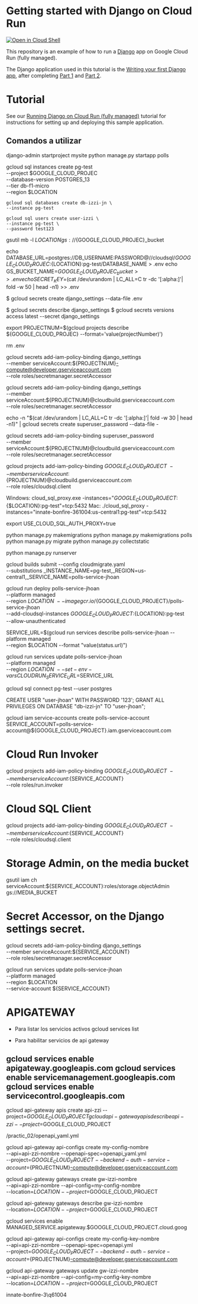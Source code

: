 # Getting started with Django on Cloud Run

[![Open in Cloud Shell][shell_img]][shell_link]

[shell_img]: http://gstatic.com/cloudssh/images/open-btn.png
[shell_link]: https://console.cloud.google.com/cloudshell/open?git_repo=https://github.com/GoogleCloudPlatform/python-docs-samples&page=editor&open_in_editor=run/django/README.md

This repository is an example of how to run a [Django](https://www.djangoproject.com/) 
app on Google Cloud Run (fully managed). 

The Django application used in this tutorial is the [Writing your first Django app](https://docs.djangoproject.com/en/3.2/#first-steps),
after completing [Part 1](https://docs.djangoproject.com/en/3.2/intro/tutorial01/) and [Part 2](https://docs.djangoproject.com/en/3.2/intro/tutorial02/).


# Tutorial
See our [Running Django on Cloud Run (fully managed)](https://cloud.google.com/python/django/run) tutorial for instructions for setting up and deploying this sample application.

## Comandos a utilizar
django-admin startproject mysite
python manage.py startapp polls

gcloud sql instances create pg-test \
    --project $GOOGLE_CLOUD_PROJEC \
    --database-version POSTGRES_13 \
    --tier db-f1-micro \
    --region $LOCATION


    gcloud sql databases create db-izzi-jn \
    --instance pg-test

    gcloud sql users create user-izzi \
    --instance pg-test \
    --password test123


gsutil mb -l $LOCATION gs://${GOOGLE_CLOUD_PROJEC}_bucket

echo DATABASE_URL=postgres://DB_USERNAME:PASSWORD@//cloudsql/${GOOGLE_CLOUD_PROJEC}:${LOCATION}:pg-test/DATABASE_NAME > .env
echo GS_BUCKET_NAME=${GOOGLE_CLOUD_PROJEC}_bucket >> .env
echo SECRET_KEY=$(cat /dev/urandom | LC_ALL=C tr -dc '[:alpha:]'| fold -w 50 | head -n1) >> .env


$ gcloud secrets create django_settings --data-file .env

$ gcloud secrets describe django_settings
$ gcloud secrets versions access latest --secret django_settings

export PROJECTNUM=$(gcloud projects describe ${GOOGLE_CLOUD_PROJEC} --format='value(projectNumber)')

rm .env

gcloud secrets add-iam-policy-binding django_settings \
    --member serviceAccount:${PROJECTNUM}-compute@developer.gserviceaccount.com \
    --role roles/secretmanager.secretAccessor

gcloud secrets add-iam-policy-binding django_settings \
    --member serviceAccount:${PROJECTNUM}@cloudbuild.gserviceaccount.com \
    --role roles/secretmanager.secretAccessor

echo -n "$(cat /dev/urandom | LC_ALL=C tr -dc '[:alpha:]'| fold -w 30 | head -n1)" | gcloud secrets create superuser_password --data-file -

gcloud secrets add-iam-policy-binding superuser_password \
    --member serviceAccount:${PROJECTNUM}@cloudbuild.gserviceaccount.com \
    --role roles/secretmanager.secretAccessor

gcloud projects add-iam-policy-binding $GOOGLE_CLOUD_PROJECT \
    --member serviceAccount:${PROJECTNUM}@cloudbuild.gserviceaccount.com \
    --role roles/cloudsql.client

Windows: cloud_sql_proxy.exe -instances="${GOOGLE_CLOUD_PROJECT}:${$LOCATION}:pg-test"=tcp:5432
Mac: ./cloud_sql_proxy -instances="innate-bonfire-361004:us-central1:pg-test"=tcp:5432

export USE_CLOUD_SQL_AUTH_PROXY=true

python manage.py makemigrations
python manage.py makemigrations polls
python manage.py migrate
python manage.py collectstatic

python manage.py runserver

gcloud builds submit --config cloudmigrate.yaml \
    --substitutions _INSTANCE_NAME=pg-test,_REGION=us-central1,_SERVICE_NAME=polls-service-jhoan

gcloud run deploy polls-service-jhoan \
    --platform managed \
    --region ${LOCATION} \
    --image gcr.io/${GOOGLE_CLOUD_PROJECT}/polls-service-jhoan \
    --add-cloudsql-instances ${GOOGLE_CLOUD_PROJECT}:${LOCATION}:pg-test \
    --allow-unauthenticated

SERVICE_URL=$(gcloud run services describe polls-service-jhoan --platform managed \
    --region $LOCATION --format "value(status.url)")

gcloud run services update polls-service-jhoan \
    --platform managed \
    --region $LOCATION \
    --set-env-vars CLOUDRUN_SERVICE_URL=$SERVICE_URL

gcloud sql connect pg-test --user postgres

CREATE USER "user-jhoan" WITH PASSWORD '123';
GRANT ALL PRIVILEGES ON DATABASE "db-izzi-jn" TO "user-jhoan";


gcloud iam service-accounts create polls-service-account
SERVICE_ACCOUNT=polls-service-account@${GOOGLE_CLOUD_PROJECT}.iam.gserviceaccount.com

# Cloud Run Invoker
gcloud projects add-iam-policy-binding ${GOOGLE_CLOUD_PROJECT} \
    --member serviceAccount:${SERVICE_ACCOUNT} \
    --role roles/run.invoker

# Cloud SQL Client
gcloud projects add-iam-policy-binding ${GOOGLE_CLOUD_PROJECT} \
    --member serviceAccount:${SERVICE_ACCOUNT} \
    --role roles/cloudsql.client

# Storage Admin, on the media bucket
gsutil iam ch \
    serviceAccount:${SERVICE_ACCOUNT}:roles/storage.objectAdmin \
    gs://MEDIA_BUCKET

# Secret Accessor, on the Django settings secret.
gcloud secrets add-iam-policy-binding django_settings \
    --member serviceAccount:${SERVICE_ACCOUNT} \
    --role roles/secretmanager.secretAccessor


gcloud run services update polls-service-jhoan \
    --platform managed \
    --region $LOCATION \
    --service-account ${SERVICE_ACCOUNT}


# APIGATEWAY
- Para listar los servicios activos
gcloud services list

- Para habilitar servicios de api gateway

gcloud services enable apigateway.googleapis.com
gcloud services enable servicemanagement.googleapis.com
gcloud services enable servicecontrol.googleapis.com
----

gcloud api-gateway apis create api-zzi --project=$GOOGLE_CLOUD_PROJECT
gcloud api-gateway apis describe api-zzi --project=$GOOGLE_CLOUD_PROJECT

/practic_02/openapi_yaml.yml

gcloud api-gateway api-configs create my-config-nombre \
  --api=api-zzi-nombre --openapi-spec=openapi_yaml.yml \
  --project=$GOOGLE_CLOUD_PROJECT --backend-auth-service-account=${PROJECTNUM}-compute@developer.gserviceaccount.com

gcloud api-gateway gateways create gw-izzi-nombre \
  --api=api-zzi-nombre --api-config=my-config-nombre \
  --location=$LOCATION --project=$GOOGLE_CLOUD_PROJECT

gcloud api-gateway gateways describe gw-izzi-nombre \
  --location=$LOCATION --project=$GOOGLE_CLOUD_PROJECT

gcloud services enable MANAGED_SERVICE.apigateway.$GOOGLE_CLOUD_PROJECT.cloud.goog

gcloud api-gateway api-configs create my-config-key-nombre \
--api=api-zzi-nombre --openapi-spec=openapi.yml \
--project=$GOOGLE_CLOUD_PROJECT --backend-auth-service-account=${PROJECTNUM}-compute@developer.gserviceaccount.com

gcloud api-gateway gateways update gw-izzi-nombre \
  --api=api-zzi-nombre --api-config=my-config-key-nombre \
  --location=$LOCATION --project=$GOOGLE_CLOUD_PROJECT

innate-bonfire-3\q61004


